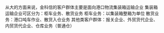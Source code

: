 从大的方面来说，金科信的客户群体主要是面向港口物流集装箱运输企业
集装箱运输企业可区分为：柜车业务、散货业务
柜车业务：以集装箱整箱为单位
散货业务：港口吨车作业、散货入仓业务
其他类客户群体：报关企业、外贸货代企业、内贸货代企业、仓库业务（普通仓）


